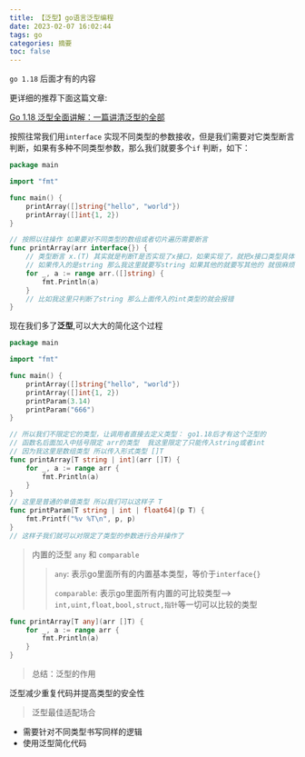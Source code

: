 ```yaml
---
title: 【泛型】go语言泛型编程
date: 2023-02-07 16:02:44
tags: go
categories: 摘要
toc: false
---
```




`go 1.18` 后面才有的内容

<!-- more -->

更详细的推荐下面这篇文章:

[Go 1.18 泛型全面讲解：一篇讲清泛型的全部](https://segmentfault.com/a/1190000041634906)



按照往常我们用`interface` 实现不同类型的参数接收，但是我们需要对它类型断言判断，如果有多种不同类型参数，那么我们就要多个`if` 判断，如下：

```go
package main

import "fmt"

func main() {
	printArray([]string{"hello", "world"})
	printArray([]int{1, 2})
}

// 按照以往操作 如果要对不同类型的数组或者切片遍历需要断言
func printArray(arr interface{}) {
	// 类型断言 x.(T) 其实就是判断T是否实现了x接口，如果实现了，就把x接口类型具体化为T类型
    // 如果传入的是string 那么我这里就要写string 如果其他的就要写其他的 就很麻烦
	for _, a := range arr.([]string) {   
		fmt.Println(a)
	}
    // 比如我这里只判断了string 那么上面传入的int类型的就会报错
}
```



现在我们多了**泛型**,可以大大的简化这个过程

```go
package main

import "fmt"

func main() {
	printArray([]string{"hello", "world"})
	printArray([]int{1, 2})
    printParam(3.14)
    printParam("666")
}

// 所以我们不限定它的类型，让调用者直接去定义类型： go1.18后才有这个泛型的
// 函数名后面加入中括号限定 arr的类型  我这里限定了只能传入string或者int
// 因为我这里是数组类型 所以传入形式类型 []T
func printArray[T string | int](arr []T) {
	for _, a := range arr {
		fmt.Println(a)
	}
}
// 这里是普通的单值类型 所以我们可以这样子 T
func printParam[T string | int | float64](p T) {
	fmt.Printf("%v %T\n", p, p)
}
// 这样子我们就可以对限定了类型的参数进行合并操作了
```



> 内置的泛型 `any` 和 `comparable`
>
> > `any`: 表示go里面所有的内置基本类型，等价于`interface{}`
> >
> > `comparable`: 表示go里面所有内置的可比较类型--> `int,uint,float,bool,struct,指针`等一切可以比较的类型

```go
func printArray[T any](arr []T) {
    for _, a := range arr {
        fmt.Println(a)
    }
}
```



> 总结：泛型的作用

泛型减少重复代码并提高类型的安全性



> 泛型最佳适配场合

- 需要针对不同类型书写同样的逻辑
- 使用泛型简化代码

